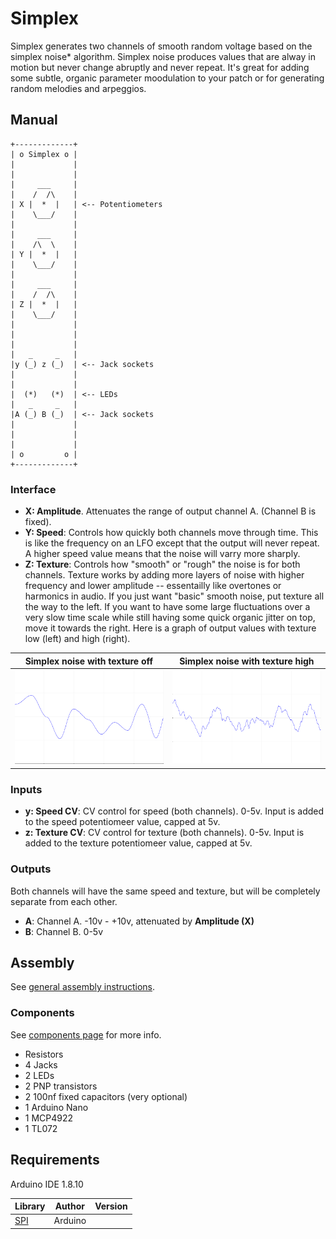 # Simplex

Simplex generates two channels of smooth random voltage based on the simplex noise* algorithm. Simplex noise produces values that are alway in motion but never change abruptly and never repeat. It's great for adding some subtle, organic parameter moodulation to your patch or for generating random melodies and arpeggios.

## Manual

```
+-------------+
| o Simplex o |
|             |
|             |
|     ___     |
|    /  /\    |
| X |  *  |   | <-- Potentiometers
|    \___/    |
|             |
|     ___     |
|    /\  \    |
| Y |  *  |   |
|    \___/    |
|             |
|     ___     |
|    /  /\    |
| Z |  *  |   |
|    \___/    |
|             |
|             |
|             |
|   _     _   |
|y (_) z (_)  | <-- Jack sockets
|             |
|             |
|  (*)   (*)  | <-- LEDs
|   _     _   |
|A (_) B (_)  | <-- Jack sockets
|             |
|             |
|             |
| o         o |
+-------------+
```

### Interface

* **X: Amplitude**. Attenuates the range of output channel A. (Channel B is fixed).
* **Y: Speed**: Controls how quickly both channels move through time. This is like the frequency on an LFO except that the output will never repeat. A higher speed value means that the noise will varry more sharply.
* **Z: Texture**: Controls how "smooth" or "rough" the noise is for both channels. Texture works by adding more layers of noise with higher frequency and lower amplitude -- essentailly like overtones or harmonics in audio. If you just want "basic" smooth noise, put texture all the way to the left. If you want to have some large fluctuations over a very slow time scale while still having some quick organic jitter on top, move it towards the right. Here is a graph of output values with texture low (left) and high (right).

|Simplex noise with texture off | Simplex noise with texture high |
|-------------------------------|---------------------------------|
|![Graph](./images/simplex_smooth.jpg) | ![Graph](./images/simplex_textured.jpg)

### Inputs

* **y: Speed CV**: CV control for speed (both channels). 0-5v. Input is added to the speed potentiomeer value, capped at 5v.
* **z: Texture CV**: CV control for texture (both channels). 0-5v. Input is added to the texture potentiomeer value, capped at 5v.

### Outputs

Both channels will have the same speed and texture, but will be completely separate from each other.

* **A**: Channel A. -10v - +10v, attenuated by **Amplitude (X)**
* **B**: Channel B. 0-5v

## Assembly

See [general assembly instructions](https://github.com/QuinnFreedman/modular/wiki/Assembly).

### Components

See [components page](https://github.com/QuinnFreedman/modular/wiki/Components) for more info.

* Resistors
* 4 Jacks
* 2 LEDs
* 2 PNP transistors
* 2 100nf fixed capacitors (very optional)
* 1 Arduino Nano
* 1 MCP4922
* 1 TL072


## Requirements

Arduino IDE 1.8.10 

|Library                | Author   | Version |
|-----------------------|----------|---------|
| [SPI][1]              | Arduino  |         |

[1]: https://www.arduino.cc/en/reference/SPI
